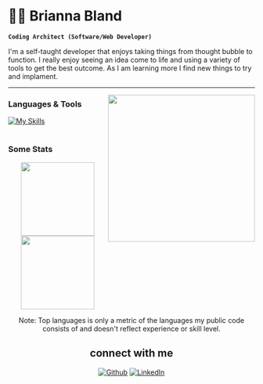 # ✌🏽 Brianna Bland

**`Coding Architect (Software/Web Developer)`**



I'm a self-taught developer that enjoys taking things from thought bubble to function. I really enjoy seeing an idea come to life and using a variety of tools to get the best outcome. As I am learning more I find new things to try and implament. 


---
<img align="right" width="300" src="https://user-images.githubusercontent.com/104288486/198868214-72497a58-7cbd-4ac1-bc24-4cd78154f04f.png">



### Languages & Tools
[![My Skills](https://skillicons.dev/icons?i=py,js,react,nodejs,express,mongodb,bootstrap,css,html,git,github,stackoverflow,vscode&theme=dark&perline=5)](https://skillicons.dev)



#
### Some Stats
<div align="center">
<a href="https://github.com/anuraghazra/github-readme-stats">
  <img align="center" src="https://github-readme-stats.vercel.app/api?username=bbland1&show_icons=true&theme=calm" height=150px/>
</a>
<a href="https://github.com/anuraghazra/convoychat">
  <img align="center" src="https://github-readme-stats.vercel.app/api/top-langs/?username=bbland1&layout=compact&theme=calm" height=150px/>
</a>
<p>Note: Top languages is only a metric of the languages my public code consists of and doesn't reflect experience or skill level.<p>
</div>


<h2 align="center">connect with me</h2>
<div align="center">

[![Github](https://img.shields.io/badge/-Github-181717?style=for-the-badge&logo=Github&logoColor=white)](https://github.com/bbland1)
[![LinkedIn](https://img.shields.io/badge/-LinkedIn-0077B5?style=for-the-badge&logo=LinkedIn&logoColor=white)](https://www.linkedin.com/in/bbland1/)
<!-- [![Email](https://img.shields.io/badge/-Email-3e91a3?style=for-the-badge&logo=Minutemailer&logoColor=white)](mailto:brianna.davis357@gmail.com) -->
</div>

